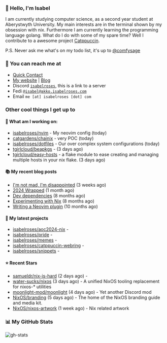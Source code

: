 ### 👋 Hello, I'm Isabel

I am currently studying computer science, as a second year student at Aberystwyth University. My main interests are in the terminal shown by my obsession with nix. Furthermore I am currently learning the programming language golang.
What do I do with some of my spare time? Well I contribute to a awesome project [Catppuccin](https://github.com/catppuccin/catppuccin).

P.S. Never ask me what's on my todo list, it's up to [@comfysage](https://github.com/comfysage)

### 📧 You can reach me at

* [Quick Contact](https://isabel.contact)
* [My website](https://isabelroses.com) | [Blog](https://isabelroses.com/blog)
* Discord [`isabelroses`](https://discord.gg/8RVhHeJH3x), this is a link to a server
* Fedi [`@isabel@akko.isabelroses.com`](https://akko.isabelroses.com/isabel)
* Email `me [at] isabelroses [dot] com`

### Other cool things I get up to

#### 👷 What am I working on:


- [isabelroses/nvim](https://github.com/isabelroses/nvim) - My neovim config (today)
- [catgardens/chainix](https://github.com/catgardens/chainix) - very POC (today)
- [isabelroses/dotfiles](https://github.com/isabelroses/dotfiles) - Our over complex system configurations  (today)
- [tgirlcloud/beapkgs](https://github.com/tgirlcloud/beapkgs) -  (3 days ago)
- [tgirlcloud/easy-hosts](https://github.com/tgirlcloud/easy-hosts) - a flake module to ease creating and managing multiple hosts in your nix flake. (3 days ago)

#### 📚 My recent blog posts

- [I&#39;m not mad, I&#39;m disappointed](https://isabelroses.com/blog/im-not-mad-im-disappointed-10) (3 weeks ago)
- [2024 Wrapped](https://isabelroses.com/blog/2024-wrapped-9) (1 month ago)
- [Dev dependencies](https://isabelroses.com/blog/nix-shells-8) (8 months ago)
- [Experimenting with Nix](https://isabelroses.com/blog/experimenting-with-nix-7) (8 months ago)
- [Writing a Neovim plugin](https://isabelroses.com/blog/writing-a-neovim-plugin-6) (10 months ago)

#### 🌱 My latest projects

- [isabelroses/aoc2024-nix](https://github.com/isabelroses/aoc2024-nix) - 
- [isabelroses/pride](https://github.com/isabelroses/pride) - 
- [isabelroses/memes](https://github.com/isabelroses/memes) - 
- [isabelroses/catppuccin-webring](https://github.com/isabelroses/catppuccin-webring) - 
- [isabelroses/snippets](https://github.com/isabelroses/snippets) - 

#### ⭐ Recent Stars

- [samueldr/nix-is-hard](https://github.com/samueldr/nix-is-hard) (2 days ago) - 
- [water-sucks/nixos](https://github.com/water-sucks/nixos) (3 days ago) - A unified NixOS tooling replacement for nixos-* utilities
- [moonlight-mod/moonlight](https://github.com/moonlight-mod/moonlight) (4 days ago) - Yet another Discord mod
- [NixOS/branding](https://github.com/NixOS/branding) (5 days ago) - The home of the NixOS branding guide and media kit.
- [NixOS/nixos-artwork](https://github.com/NixOS/nixos-artwork) (1 week ago) - Nix related artwork


### 📊 My GitHub Stats

![gh-stats](https://github-readme-stats-one-bice.vercel.app/api?username=isabelroses&include_all_commits=true&show_icons=true&bg_color=1e1e2e&text_color=cdd6f4&icon_color=cba6f7&title_color=94e2d5&border_color=313244&role=OWNER,ORGANIZATION_MEMBER)


